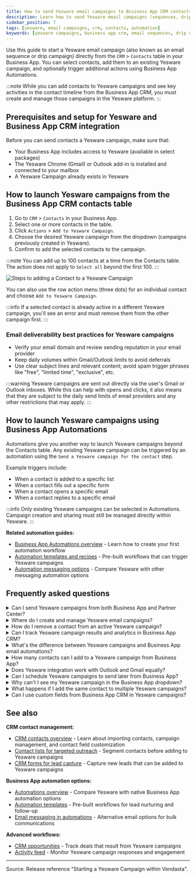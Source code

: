 ```yaml
---
title: How to send Yesware email campaigns to Business App CRM contacts
description: Learn how to send Yesware email campaigns (sequences, drip campaigns) to Business App CRM contacts. Step-by-step setup, integration, sending limits, and automation best practices included.
sidebar_position: 7
tags: [yesware, email campaigns, crm, contacts, automation]
keywords: [yesware campaigns, business app crm, email sequences, drip campaigns, contact outreach, email automation]
---
```


Use this guide to start a Yesware email campaign (also known as an email sequence or drip campaign) directly from the `CRM` > `Contacts` table in your Business App. You can select contacts, add them to an existing Yesware campaign, and optionally trigger additional actions using Business App Automations.

:::note
While you can add contacts to Yesware campaigns and see key activities in the contact timeline from the Business App CRM, you must create and manage those campaigns in the Yesware platform.
:::

## Prerequisites and setup for Yesware and Business App CRM integration

Before you can send contacts a Yesware campaign, make sure that:

- Your Business App includes access to Yesware (available in select packages)
- The Yesware Chrome (Gmail) or Outlook add-in is installed and connected to your mailbox
- A Yesware Campaign already exists in Yesware

## How to launch Yesware campaigns from the Business App CRM contacts table

1. Go to `CRM` > `Contacts` in your Business App.
2. Select one or more contacts in the table.
3. Click `Actions` > `Add to Yesware Campaign`.
4. Choose the desired Yesware campaign from the dropdown (campaigns previously created in Yesware).
5. Confirm to add the selected contacts to the campaign.

:::note
You can add up to 100 contacts at a time from the Contacts table. The action does not apply to `Select all` beyond the first 100.
:::

![Steps to adding a Contact to a Yesware Campaign](../img/contacts/add-to-Yesware-Campaign.gif)

You can also use the row action menu (three dots) for an individual contact and choose `Add to Yesware Campaign`.

:::info
If a selected contact is already active in a different Yesware campaign, you'll see an error and must remove them from the other campaign first.
:::

### Email deliverability best practices for Yesware campaigns

- Verify your email domain and review sending reputation in your email provider
- Keep daily volumes within Gmail/Outlook limits to avoid deferrals
- Use clear subject lines and relevant content; avoid spam trigger phrases like "free", "limited time", "exclusive", etc.

:::warning
Yesware campaigns are sent out directly via the user's Gmail or Outlook inboxes. While this can help with opens and clicks, it also means that they are subject to the daily send limits of email providers and any other restrictions that may apply.
:::

## How to launch Yesware campaigns using Business App Automations

Automations give you another way to launch Yesware campaigns beyond the Contacts table. Any existing Yesware campaign can be triggered by an automation using the `Send a Yesware campaign for the contact` step.

Example triggers include:
- When a contact is added to a specific list
- When a contact fills out a specific form
- When a contact opens a specific email
- When a contact replies to a specific email

:::info
Only existing Yesware campaigns can be selected in Automations. Campaign creation and sharing must still be managed directly within Yesware.
:::

**Related automation guides:**
- [Business App Automations overview](../automations/index.md) - Learn how to create your first automation workflow
- [Automation templates and recipes](../automations/templates-and-recipes.md) - Pre-built workflows that can trigger Yesware campaigns
- [Automation messaging options](../automations/messaging.md) - Compare Yesware with other messaging automation options

## Frequently asked questions

<details>
<summary>Can I send Yesware campaigns from both Business App and Partner Center?</summary>

Yes. Adding contacts to a Yesware campaign is available in both Business App and Partner Center platforms.
</details>

<details>
<summary>Where do I create and manage Yesware email campaigns?</summary>

Campaigns are created in Yesware (Gmail/Outlook). Once created, they appear in the `Add to Yesware Campaign` dropdown and in Automations within your Business App.
</details>

<details>
<summary>How do I remove a contact from an active Yesware campaign?</summary>

Remove the recipient in the Yesware campaign's Recipients tab, then add them to a new campaign from your Business App.
</details>

<details>
<summary>Can I track Yesware campaign results and analytics in Business App CRM?</summary>

Reply activities from Yesware are logged on the contact timeline in the Business App CRM. Campaign completion without a reply may not create an activity.
</details>

<details>
<summary>What's the difference between Yesware campaigns and Business App email automations?</summary>

Yesware campaigns send from your personal Gmail/Outlook inbox with higher open rates but lower volume limits. Business App email automations send from marketing servers with higher volume capacity but may have lower personal connection. Yesware is better for sales outreach, while Business App automations work better for marketing newsletters and bulk communications.
</details>

<details>
<summary>How many contacts can I add to a Yesware campaign from Business App?</summary>

You can add up to 100 contacts at a time from the Contacts table. For larger lists, you'll need to select contacts in batches of 100 or use Business App Automations to add contacts over time based on triggers.
</details>

<details>
<summary>Does Yesware integration work with Outlook and Gmail equally?</summary>

Yes, Yesware campaigns launched from Business App work with both Gmail and Outlook. However, each email provider has different daily sending limits (Gmail: 500/day for Google Workspace, Outlook: varies by plan). The Yesware add-in must be installed and connected to your mailbox first.
</details>

<details>
<summary>Can I schedule Yesware campaigns to send later from Business App?</summary>

Scheduling is handled within Yesware campaigns themselves, not from Business App. You can add contacts to a campaign from Business App, but timing and scheduling controls are managed in the Yesware platform where you create the campaign sequence.
</details>

<details>
<summary>Why can't I see my Yesware campaign in the Business App dropdown?</summary>

Make sure: 1) The campaign exists in Yesware, 2) You're logged into the same email account in both platforms, 3) The Yesware integration is properly connected. Newly created campaigns may take a few minutes to appear in Business App dropdowns.
</details>

<details>
<summary>What happens if I add the same contact to multiple Yesware campaigns?</summary>

A contact can only be "Active" in one Yesware campaign at a time. If you try to add someone who's already active in another campaign, you'll get an error. You must either remove them from the current campaign or wait until they complete it before adding them to a new one.
</details>

<details>
<summary>Can I use custom fields from Business App CRM in Yesware campaigns?</summary>

Yesware campaigns pull contact information from your email provider's contacts, not directly from Business App CRM fields. To use Business App data in Yesware, you'll need to sync or export contact information to your Gmail/Outlook contacts first.
</details>

## See also

**CRM contact management:**
- [CRM contacts overview](./contacts.md) - Learn about importing contacts, campaign management, and contact field customization
- [Contact lists for targeted outreach](./lists.md) - Segment contacts before adding to Yesware campaigns
- [CRM forms for lead capture](./forms.md) - Capture new leads that can be added to Yesware campaigns

**Business App automation options:**
- [Automations overview](../automations/index.md) - Compare Yesware with native Business App automation options
- [Automation templates](../automations/templates-and-recipes.md) - Pre-built workflows for lead nurturing and follow-up
- [Email messaging in automations](../automations/messaging.md) - Alternative email options for bulk communications

**Advanced workflows:**
- [CRM opportunities](./opportunities.md) - Track deals that result from Yesware campaigns
- [Activity feed](./activity-feed.md) - Monitor Yesware campaign responses and engagement

---

Source: Release reference "Starting a Yesware Campaign within Vendasta".
